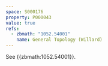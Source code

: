 ```yaml
---
space: S000176
property: P000043
value: true
refs:
  - zbmath: "1052.54001"
    name: General Topology (Willard)
---
```


See {{zbmath:1052.54001}}.
